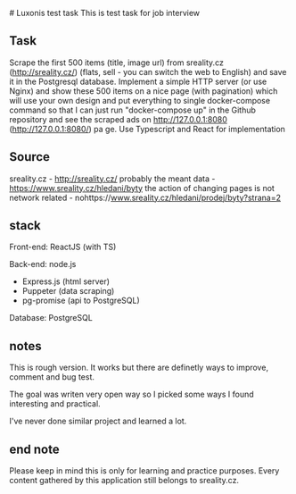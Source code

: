# Luxonis test task
This is test task for job interview

## Task
Scrape the first 500 items (title, image url) from sreality.cz (http://sreality.cz/) (flats, sell - you can switch the web to English) and save it in the Postgresql database. Implement a simple HTTP server (or use Nginx) and show these 500 items on a nice page (with pagination) which will use your own design and put everything to single docker-compose command so that I can just run "docker-compose up" in the Github repository and see the scraped ads on http://127.0.0.1:8080 (http://127.0.0.1:8080/) pa
ge. Use Typescript and React for implementation

## Source

sreality.cz - http://sreality.cz/
probably the meant data - https://www.sreality.cz/hledani/byty
the action of changing pages is not network related - nohttps://www.sreality.cz/hledani/prodej/byty?strana=2

## stack

Front-end: ReactJS (with TS)

Back-end: node.js
- Express.js (html server)
- Puppeter (data scraping)
- pg-promise (api to PostgreSQL)

Database: PostgreSQL

## notes
This is rough version. It works but there are definetly ways to improve, comment and bug test.

The goal was writen very open way so I picked some ways I found interesting and practical.

I've never done similar project and learned a lot.

## end note
Please keep in mind this is only for learning and practice purposes. Every content gathered by this application still belongs to sreality.cz. 